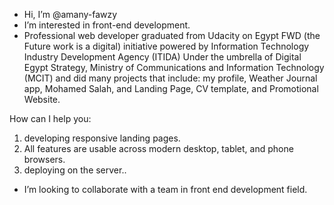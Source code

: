 - Hi, I’m @amany-fawzy
- I’m interested in front-end development.
- Professional web developer graduated from Udacity on Egypt FWD (the Future work is a digital) initiative powered by Information Technology Industry Development Agency (ITIDA) Under the umbrella of Digital Egypt Strategy, Ministry of Communications and Information Technology (MCIT) and did many projects that include: my profile, Weather Journal app, Mohamed Salah, and Landing Page, CV template, and Promotional Website.

How can I help you:
1.  developing responsive landing pages.
1.  All features are usable across modern desktop, tablet, and phone browsers.
1. deploying on the server..
- I’m looking to collaborate with a team in  front end development field.


<!---
amany-fawzy/amany-fawzy is a ✨ special ✨ repository because its `README.md` (this file) appears on your GitHub profile.
You can click the Preview link to take a look at your changes.
--->

